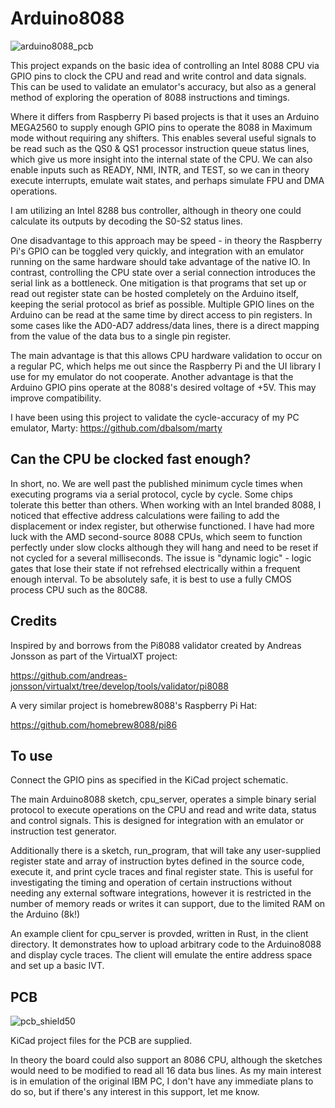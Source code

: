 # Arduino8088
![arduino8088_pcb](https://user-images.githubusercontent.com/7229541/217981230-db9d45e3-1733-4521-9f44-7010e94fcdd5.jpg)

This project expands on the basic idea of controlling an Intel 8088 CPU via GPIO pins to clock the CPU and read and write control and data signals.
This can be used to validate an emulator's accuracy, but also as a general method of exploring the operation of 8088 instructions and timings.

Where it differs from Raspberry Pi based projects is that it uses an Arduino MEGA2560 to supply enough GPIO pins to operate the 8088 in Maximum mode without requiring any shifters. This enables several useful signals to be read such as the QS0 & QS1 processor instruction queue status lines, which give us more insight into the internal state of the CPU. We can also enable inputs such as READY, NMI, INTR, and TEST, so we can in theory execute interrupts, emulate wait states, and perhaps simulate FPU and DMA operations.

I am utilizing an Intel 8288 bus controller, although in theory one could calculate its outputs by decoding the S0-S2 status lines. 

One disadvantage to this approach may be speed - in theory the Raspberry Pi's GPIO can be toggled very quickly, and integration with an emulator running on the same hardware should take advantage of the native IO. In contrast, controlling the CPU state over a serial connection introduces the serial link as a bottleneck. One mitigation is that programs that set up or read out register state can be hosted completely on the Arduino itself, keeping the serial protocol as brief as possible. Multiple GPIO lines on the Arduino can be read at the same time by direct access to pin registers. In some cases like the AD0-AD7 address/data lines, there is a direct mapping from the value of the data bus to a single pin register.

The main advantage is that this allows CPU hardware validation to occur on a regular PC, which helps me out since the Raspberry Pi and the UI library I use for my emulator do not cooperate. Another advantage is that the Arduino GPIO pins operate at the 8088's desired voltage of +5V. This may improve compatibility.

I have been using this project to validate the cycle-accuracy of my PC emulator, Marty: https://github.com/dbalsom/marty 

## Can the CPU be clocked fast enough?

In short, no. We are well past the published minimum cycle times when executing programs via a serial protocol, cycle by cycle. Some chips tolerate this better than others. When working with an Intel branded 8088, I noticed that effective address calculations were failing to add the displacement or index register, but otherwise functioned. I have had more luck with the AMD second-source 8088 CPUs, which seem to function perfectly under slow clocks although they will hang and need to be reset if not cycled for a several milliseconds. The issue is "dynamic logic" - logic gates that lose their state if not refrehsed electrically within a frequent enough interval. To be absolutely safe, it is best to use a fully CMOS process CPU such as the 80C88. 

## Credits

Inspired by and borrows from the Pi8088 validator created by Andreas Jonsson as part of the VirtualXT project:

https://github.com/andreas-jonsson/virtualxt/tree/develop/tools/validator/pi8088

A very similar project is homebrew8088's Raspberry Pi Hat:

https://github.com/homebrew8088/pi86

## To use

Connect the GPIO pins as specified in the KiCad project schematic.

The main Arduino8088 sketch, cpu_server, operates a simple binary serial protocol to execute operations on the CPU and read and write data, status and control signals. This is designed for integration with an emulator or instruction test generator.

Additionally there is a sketch, run_program, that will take any user-supplied register state and array of instruction bytes defined in the source code, execute it, and print cycle traces and final register state. This is useful for investigating the timing and operation of certain instructions without needing any external software integrations, however it is restricted in the number of memory reads or writes it can support, due to the limited RAM on the Arduino (8k!)

An example client for cpu_server is provded, written in Rust, in the client directory. It demonstrates how to upload arbitrary code to the Arduino8088 and display cycle traces. The client will emulate the entire address space and set up a basic IVT.

## PCB
![pcb_shield50](https://user-images.githubusercontent.com/7229541/209396773-b776a14a-baaf-46df-903d-24367d3a043c.PNG)

KiCad project files for the PCB are supplied. 

In theory the board could also support an 8086 CPU, although the sketches would need to be modified to read all 16 data bus lines. As my main interest is in emulation of the original IBM PC, I don't have any immediate plans to do so, but if there's any interest in this support, let me know.

